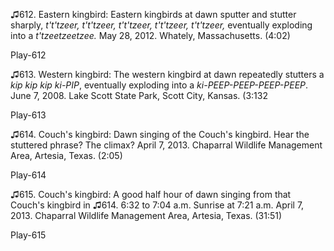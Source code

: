 ♫612. Eastern kingbird: Eastern kingbirds at dawn sputter and stutter
sharply, *t't'tzeer, t't'tzeer, t't'tzeer, t't'tzeer, t't'tzeer,*
eventually exploding into a *t'tzeetzeetzee.* May 28, 2012. Whately,
Massachusetts. (4:02)

Play-612

♫613. Western kingbird: The western kingbird at dawn repeatedly stutters
a *kip kip kip ki-PIP*, eventually exploding into a
*ki-PEEP-PEEP-PEEP-PEEP*. June 7, 2008. Lake Scott State Park, Scott
City, Kansas. (3:132

Play-613

♫614. Couch's kingbird: Dawn singing of the Couch's kingbird. Hear the
stuttered phrase? The climax? April 7, 2013. Chaparral Wildlife
Management Area, Artesia, Texas. (2:05)

Play-614

♫615. Couch's kingbird: A good half hour of dawn singing from that
Couch's kingbird in ♫614. 6:32 to 7:04 a.m. Sunrise at
7:21 a.m. April 7, 2013. Chaparral Wildlife Management
Area, Artesia, Texas. (31:51)

Play-615
